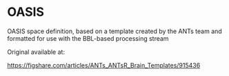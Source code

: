 # OASIS
OASIS space definition, based on a template created by the ANTs team and formatted for use with the BBL-based processing stream

Original available at:

https://figshare.com/articles/ANTs_ANTsR_Brain_Templates/915436
